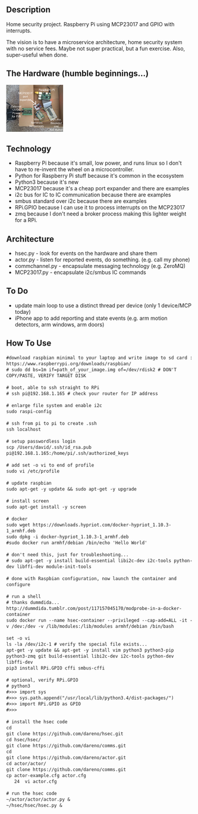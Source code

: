 Description
-----------
Home security project. Raspberry Pi using MCP23017 and GPIO with interrupts.

The vision is to have a microservice architecture, home security system with no service fees. Maybe not super practical, but a fun exercise. Also, super-useful when done. 

The Hardware (humble beginnings...)
-----------------------------------
<img src="https://github.com/dareno/hsec/blob/master/img/hardware.jpg" alt="Raspberry Pi with MCP21017" width="153">

Technology
----------
* Raspberry Pi because it's small, low power, and runs linux so I don't have to re-invent the wheel on a microcontroller.
* Python for Raspberry Pi stuff because it's common in the ecosystem
* Python3 because it's new
* MCP23017 because it's a cheap port expander and there are examples
* i2c bus for IC to IC communication because there are examples
* smbus standard over i2c because there are examples
* RPi.GPIO because I can use it to process interrupts on the MCP23017
* zmq because I don't need a broker process making this lighter weight for a RPi. 

Architecture
------------
* hsec.py - look for events on the hardware and share them
* actor.py - listen for reported events, do something. (e.g. call my phone)
* commchannel.py - encapsulate messaging technology (e.g. ZeroMQ)
* MCP23017.py - encapsulate i2c/smbus IC commands 


To Do
-----
* update main loop to use a distinct thread per device (only 1 device/MCP today)
* iPhone app to add reporting and state events (e.g. arm motion detectors, arm windows, arm doors)

How To Use
----------
```
#download raspbian minimal to your laptop and write image to sd card : 
https://www.raspberrypi.org/downloads/raspbian/
# sudo dd bs=1m if=path_of_your_image.img of=/dev/rdisk2 # DON'T COPY/PASTE, VERIFY TARGET DISK

# boot, able to ssh straight to RPi
# ssh pi@192.168.1.165 # check your router for IP address

# enlarge file system and enable i2c
sudo raspi-config

# ssh from pi to pi to create .ssh
ssh localhost

# setup passwordless login
scp /Users/david/.ssh/id_rsa.pub pi@192.168.1.165:/home/pi/.ssh/authorized_keys

# add set -o vi to end of profile
sudo vi /etc/profile 

# update raspbian
sudo apt-get -y update && sudo apt-get -y upgrade

# install screen
sudo apt-get install -y screen

# docker
sudo wget https://downloads.hypriot.com/docker-hypriot_1.10.3-1_armhf.deb
sudo dpkg -i docker-hypriot_1.10.3-1_armhf.deb
#sudo docker run armhf/debian /bin/echo 'Hello World'

# don't need this, just for troubleshooting...
# sudo apt-get -y install build-essential libi2c-dev i2c-tools python-dev libffi-dev module-init-tools

# done with Raspbian configuration, now launch the container and configure

# run a shell
# thanks dummdida... http://dummdida.tumblr.com/post/117157045170/modprobe-in-a-docker-container
sudo docker run --name hsec-container --privileged --cap-add=ALL -it -v /dev:/dev -v /lib/modules:/lib/modules armhf/debian /bin/bash

set -o vi
ls -la /dev/i2c-1 # verify the special file exists...
apt-get -y update && apt-get -y install vim python3 python3-pip python3-zmq git build-essential libi2c-dev i2c-tools python-dev libffi-dev
pip3 install RPi.GPIO cffi smbus-cffi

# optional, verify RPi.GPIO
# python3
#>>> import sys
#>>> sys.path.append("/usr/local/lib/python3.4/dist-packages/")
#>>> import RPi.GPIO as GPIO
#>>> 

# install the hsec code
cd
git clone https://github.com/dareno/hsec.git
cd hsec/hsec/
git clone https://github.com/dareno/comms.git
cd
git clone https://github.com/dareno/actor.git
cd actor/actor/
git clone https://github.com/dareno/comms.git
cp actor-example.cfg actor.cfg
   24  vi actor.cfg

# run the hsec code
~/actor/actor/actor.py &
~/hsec/hsec/hsec.py &
```
